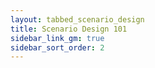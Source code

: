 ```yaml
---
layout: tabbed_scenario_design
title: Scenario Design 101
sidebar_link_gm: true
sidebar_sort_order: 2
---
```


